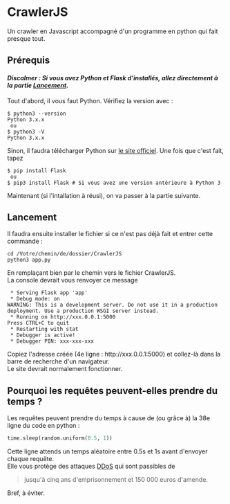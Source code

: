 # CrawlerJS
Un crawler en Javascript accompagné d'un programme en python qui fait presque tout.
## Prérequis  
#### *Discalmer :  Si vous avez Python et Flask d'installés, allez directement à la partie [Lancement](#Lancement).*  
Tout d'abord, il vous faut Python. Vérifiez la version avec : 
```shell script
$ python3 --version
Python 3.x.x
 ou
$ python3 -V
Python 3.x.x
```
Sinon, il faudra télécharger Python sur [le site officiel](https://www.python.org/downloads/).
Une fois que c'est fait, tapez 
```shell script
$ pip install Flask
 ou
$ pip3 install Flask # Si vous avez une version antérieure à Python 3
```
Maintenant (si l'intallation à réusi), on va passer à la partie suivante.  
## Lancement
Il faudra ensuite installer le fichier si ce n'est pas déjà fait et entrer cette commande :
```shell script
cd /Votre/chemin/de/dossier/CrawlerJS
python3 app.py
```
En remplaçant bien par le chemin vers le fichier CrawlerJS.  
La console devrait vous renvoyer ce message
```shell script
 * Serving Flask app 'app'
 * Debug mode: on
WARNING: This is a development server. Do not use it in a production deployment. Use a production WSGI server instead.
 * Running on http://xxx.0.0.1:5000
Press CTRL+C to quit
 * Restarting with stat
 * Debugger is active!
 * Debugger PIN: xxx-xxx-xxx
```
Copiez l'adresse créée (4e ligne : http://<i></i>xxx.0.0.1:5000) et collez-là dans la barre de recherche d'un navigateur.  
Le site devrait normalement fonctionner.
## Pourquoi les requêtes peuvent-elles prendre du temps ?
Les requêtes peuvent prendre du temps à cause de (ou grâce à) la 38e ligne du code en python :
```python
time.sleep(random.uniform(0.5, 1))
```
Cette ligne attends un temps aléatoire entre 0.5s et 1s avant d'envoyer chaque requête.  
Elle vous protège des attaques [DDoS](https://fr.wikipedia.org/wiki/Attaque_par_d%C3%A9ni_de_service) qui sont passibles de  
> jusqu'à cinq ans d'emprisonnement et 150 000 euros d'amende.  

Bref, à éviter.
